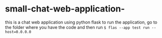 # small-chat-web-application-
this is a chat web application using python flask
to run the application, go to the folder where you have the code and then run 
`$ flas --app test run --host=0.0.0.0` 
